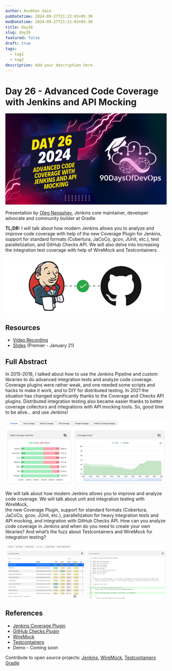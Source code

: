 ```yaml
---
author: Anubhav Gain
pubDatetime: 2024-09-27T21:22:03+05:30
modDatetime: 2024-09-27T21:22:03+05:30
title: Day26
slug: day26
featured: false
draft: true
tags:
  - tag1
  - tag2
description: Add your description here.
---
```


# Day 26 - Advanced Code Coverage with Jenkins and API Mocking

[![Watch the video](thumbnails/day26.png)](https://www.youtube.com/watch?v=ZBaQ71CI_lI)

Presentation by [Oleg Nenashev](https://linktr.ee/onenashev),
Jenkins core maintainer, developer advocate and community builder at Gradle

**TL;DR:** I will talk about how modern Jenkins allows you to analyze
and improve code coverage with help of the new Coverage Plugin for Jenkins,
support for standard formats (Cobertura, JaCoCo, gcov, JUnit, etc.),
test parallelization, and GitHub Checks API.
We will also delve into increasing the integration test coverage with help of WireMock and Testcontainers.

![Jenkins and GitHub Checks](./Images/day26-1.png)

## Resources

- [Video Recording](https://www.youtube.com/watch?v=ZBaQ71CI_lI)
- [Slides](https://speakerdeck.com/onenashev/advanced-code-coverage-with-jenkins-github-and-api-mocking/) (Premier - January 21)

## Full Abstract

In 2015-2018, I talked about how to use the Jenkins Pipeline and custom libraries to do advanced integration tests and analyze code coverage.
Coverage plugins were rather weak, and one needed some scripts and hacks to make it work, and to DIY for distributed testing. In 2021 the situation has changed significantly thanks to the Coverage and Checks API plugins.
Distributed integration testing also became easier thanks to better coverage collectors and integrations with API mocking tools. So, good time to be alive… and use Jenkins!

![Jenkins and GitHub Checks](./Images/day26-2.png)

We will talk about how modern Jenkins allows you to improve and analyze code coverage.
We will talk about unit and integration testing with WireMock,  
the new Coverage Plugin,
support for standard formats (Cobertura, JaCoCo, gcov, JUnit, etc.),
parallelization for heavy integration tests and API mocking, and integration with GitHub Checks API.
How can you analyze code coverage in Jenkins and when do you need to create your own libraries?
And what’s the fuzz about Testcontainers and WireMock for integration testing?

![Jenkins and GitHub Checks](./Images/day26-3.png)

## References

- [Jenkins Coverage Plugin](https://plugins.jenkins.io/coverage/)
- [GitHub Checks Plugin](https://plugins.jenkins.io/github-checks/)
- [WireMock](https://wiremock.org/)
- [Testcontainers](https://www.testcontainers.org/)
- Demo - Coming soon

Contribute to open source projects:
[Jenkins](https://www.jenkins.io/participate),
[WireMock](https://wiremock.org/participate),
[Testcontainers](https://java.testcontainers.org/contributing/)
[Gradle](https://gradle.org/resources/)
